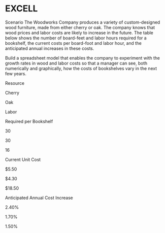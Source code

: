 # EXCELL
Scenario
The Woodworks Company produces a variety of custom-designed wood furniture, made from either cherry or oak. The company knows that wood prices and labor costs are likely to increase in the future. The table below shows the number of board-feet and labor hours required for a bookshelf, the current costs per board-foot and labor hour, and the anticipated annual increases in these costs.

Build a spreadsheet model that enables the company to experiment with the growth rates in wood and labor costs so that a manager can see, both numerically and graphically, how the costs of bookshelves vary in the next few years.

Resource

Cherry

Oak

Labor

Required per Bookshelf

30

30

16

Current Unit Cost

$5.50

$4.30

$18.50

Anticipated Annual Cost Increase

2.40%

1.70%

1.50%

